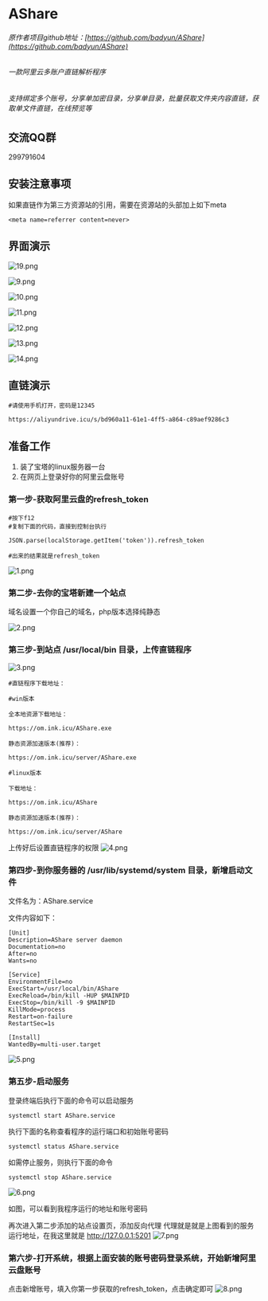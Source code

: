 # AShare 
###### 原作者项目github地址：[https://github.com/badyun/AShare](https://github.com/badyun/AShare)
###### 一款阿里云多账户直链解析程序
###### 支持绑定多个账号，分享单加密目录，分享单目录，批量获取文件夹内容直链，获取单文件直链，在线预览等

## 交流QQ群
299791604

## 安装注意事项
如果直链作为第三方资源站的引用，需要在资源站的头部加上如下meta
```
<meta name=referrer content=never>
```
## 界面演示
![19.png](https://cdn.jsdelivr.net/gh/iskycc/astatic/pic/1.png)

![9.png](https://cdn.jsdelivr.net/gh/iskycc/astatic/pic/2.png)

![10.png](https://cdn.jsdelivr.net/gh/iskycc/astatic/pic/3.png)

![11.png](https://cdn.jsdelivr.net/gh/iskycc/astatic/pic/4.png)

![12.png](https://cdn.jsdelivr.net/gh/iskycc/astatic/pic/5.png)

![13.png](https://cdn.jsdelivr.net/gh/iskycc/astatic/pic/6.png)

![14.png](https://cdn.jsdelivr.net/gh/iskycc/astatic/pic/7.png)


## 直链演示
```
#请使用手机打开，密码是12345

https://aliyundrive.icu/s/bd960a11-61e1-4ff5-a864-c89aef9286c3
```

## 准备工作

1. 装了宝塔的linux服务器一台
2. 在网页上登录好你的阿里云盘账号

### 第一步-获取阿里云盘的refresh_token

```
#按下f12
#复制下面的代码，直接到控制台执行

JSON.parse(localStorage.getItem('token')).refresh_token

#出来的结果就是refresh_token
```

![1.png](https://cdn.jsdelivr.net/gh/iskycc/astatic/pic1/1.png)


### 第二步-去你的宝塔新建一个站点

域名设置一个你自己的域名，php版本选择纯静态

![2.png](https://cdn.jsdelivr.net/gh/iskycc/astatic/pic1/2.png)


### 第三步-到站点 /usr/local/bin 目录，上传直链程序
![3.png](https://cdn.jsdelivr.net/gh/iskycc/astatic/pic1/3.png)

```
#直链程序下载地址：

#win版本

全本地资源下载地址：

https://om.ink.icu/AShare.exe

静态资源加速版本(推荐)：

https://om.ink.icu/server/AShare.exe

#linux版本

下载地址：

https://om.ink.icu/AShare

静态资源加速版本(推荐)：

https://om.ink.icu/server/AShare
```

上传好后设置直链程序的权限
![4.png](https://c8.chat/png/4.png)

### 第四步-到你服务器的 /usr/lib/systemd/system 目录，新增启动文件

文件名为：AShare.service

文件内容如下：

```
[Unit]
Description=AShare server daemon
Documentation=no
After=no
Wants=no

[Service]
EnvironmentFile=no
ExecStart=/usr/local/bin/AShare
ExecReload=/bin/kill -HUP $MAINPID
ExecStop=/bin/kill -9 $MAINPID
KillMode=process
Restart=on-failure
RestartSec=1s

[Install]
WantedBy=multi-user.target
```
![5.png](https://cdn.jsdelivr.net/gh/iskycc/astatic/pic1/5.png)

### 第五步-启动服务
登录终端后执行下面的命令可以启动服务

```
systemctl start AShare.service
```


执行下面的名称查看程序的运行端口和初始账号密码
```
systemctl status AShare.service
```

如需停止服务，则执行下面的命令
```
systemctl stop AShare.service
```
![6.png](https://cdn.jsdelivr.net/gh/iskycc/astatic/pic1/6.png)

如图，可以看到我程序运行的地址和账号密码

再次进入第二步添加的站点设置页，添加反向代理
代理就是就是上图看到的服务运行地址，在我这里就是
http://127.0.0.1:5201
![7.png](https://cdn.jsdelivr.net/gh/iskycc/astatic/pic1/7.png)

### 第六步-打开系统，根据上面安装的账号密码登录系统，开始新增阿里云盘账号

点击新增账号，填入你第一步获取的refresh_token，点击确定即可
![8.png](https://cdn.jsdelivr.net/gh/iskycc/astatic/pic1/8.png)

